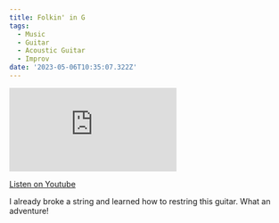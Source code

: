 ```yaml
---
title: Folkin' in G
tags:
  - Music
  - Guitar
  - Acoustic Guitar
  - Improv
date: '2023-05-06T10:35:07.322Z'
---
```


<iframe src="https://www.youtube-nocookie.com/embed/8m7FFvL9oPY?modestbranding=1&showinfo=0&rel=0" title="YouTube video player" frameborder="0" allow="accelerometer; autoplay; encrypted-media; gyroscope; picture-in-picture;" allowfullscreen className="youtube_video"></iframe>

[Listen on Youtube](https://youtu.be/8m7FFvL9oPY)

I already broke a string and learned how to restring this guitar. What an adventure!
